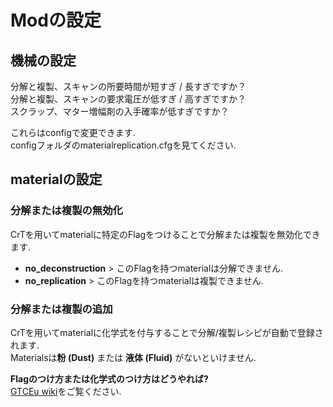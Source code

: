 # Modの設定
## 機械の設定
分解と複製、スキャンの所要時間が短すぎ / 長すぎですか？<br>
分解と複製、スキャンの要求電圧が低すぎ / 高すぎですか？<br>
スクラップ、マター増幅剤の入手確率が低すぎですか？ <br>

これらはconfigで変更できます.<br>
configフォルダのmaterialreplication.cfgを見てください.

## materialの設定
### 分解または複製の無効化
CrTを用いてmaterialに特定のFlagをつけることで分解または複製を無効化できます.
- **no_deconstruction** > このFlagを持つmaterialは分解できません.
- **no_replication** > このFlagを持つmaterialは複製できません.

### 分解または複製の追加
CrTを用いてmaterialに化学式を付与することで分解/複製レシピが自動で登録されます.<br>
Materialsは**粉 (Dust)** または **液体 (Fluid)** がないといけません.

**Flagのつけ方または化学式のつけ方はどうやれば?**<br>
[GTCEu wiki](https://github.com/GregTechCEu/GregTech/wiki/CraftTweaker-for--Materials#modifying-existing-materials)をご覧ください.
